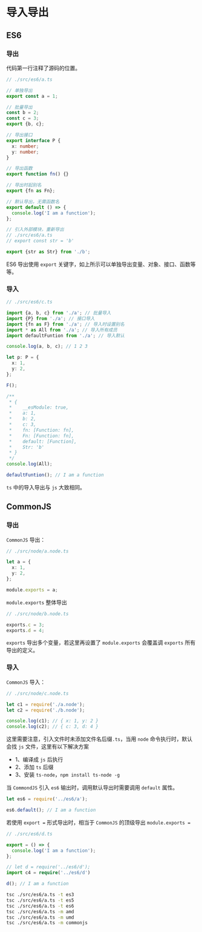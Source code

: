 # 导入导出

## ES6

### 导出

代码第一行注释了源码的位置。

```ts
// ./src/es6/a.ts

// 单独导出
export const a = 1;

// 批量导出
const b = 2;
const c = 3;
export {b, c};

// 导出接口
export interface P {
  x: number;
  y: number;
}

// 导出函数
export function fn() {}

// 导出时起别名
export {fn as Fn};

// 默认导出，无需函数名
export default () => {
  console.log('I am a function');
};

// 引入外部模块，重新导出
// ./src/es6/a.ts
// export const str = 'b'

export {str as Str} from './b';
```

ES6 导出使用 `export` 关键字，如上所示可以单独导出变量、对象、接口、函数等等。

### 导入

```ts
// ./src/es6/c.ts

import {a, b, c} from './a'; // 批量导入
import {P} from './a'; // 接口导入
import {fn as F} from './a'; // 导入时设置别名
import * as All from './a'; // 导入所有成员
import defaultFuntion from './a'; // 导入默认

console.log(a, b, c); // 1 2 3

let p: P = {
  x: 1,
  y: 2,
};

F();

/**
 * {
 *    __esModule: true,
 *    a: 1,
 *    b: 2,
 *    c: 3,
 *    fn: [Function: fn],
 *    Fn: [Function: fn],
 *    default: [Function],
 *    Str: 'b'
 * }
 */
console.log(All);

defaultFuntion(); // I am a function
```

`ts` 中的导入导出与 `js` 大致相同。

## CommonJS

### 导出

`CommonJS` 导出：

```ts
// ./src/node/a.node.ts

let a = {
  x: 1,
  y: 2,
};

module.exports = a;
```

`module.exports` 整体导出

```ts
// ./src/node/b.node.ts

exports.c = 3;
exports.d = 4;
```

`exports` 导出多个变量，若这里再设置了 `module.exports` 会覆盖调 `exports` 所有导出的定义。

### 导入

`CommonJS` 导入：

```ts
// ./src/node/c.node.ts

let c1 = require('./a.node');
let c2 = require('./b.node');

console.log(c1); // { x: 1, y: 2 }
console.log(c2); // { c: 3, d: 4 }
```

这里需要注意，引入文件时未添加文件名后缀`.ts`，当用 `node` 命令执行时，默认会找 `js` 文件，这里有以下解决方案

- 1、编译成 `js` 后执行
- 2、添加 `ts` 后缀
- 3、安装 `ts-node`，`npm install ts-node -g`

当 `CommondJS` 引入 `es6` 输出时，调用默认导出时需要调用 `default` 属性。

```ts
let es6 = require('../es6/a');

es6.default(); // I am a function
```

若使用 `export =` 形式导出时，相当于 `CommonJS` 的顶级导出 `module.exports =`

```ts
// ./src/es6/d.ts

export = () => {
  console.log('I am a function');
};

// let d = require('../es6/d');
import c4 = require('../es6/d')

d(); // I am a function
```

```bash
tsc ./src/es6/a.ts -t es3
tsc ./src/es6/a.ts -t es5
tsc ./src/es6/a.ts -t es6
tsc ./src/es6/a.ts -m amd
tsc ./src/es6/a.ts -m umd
tsc ./src/es6/a.ts -m commonjs
```
